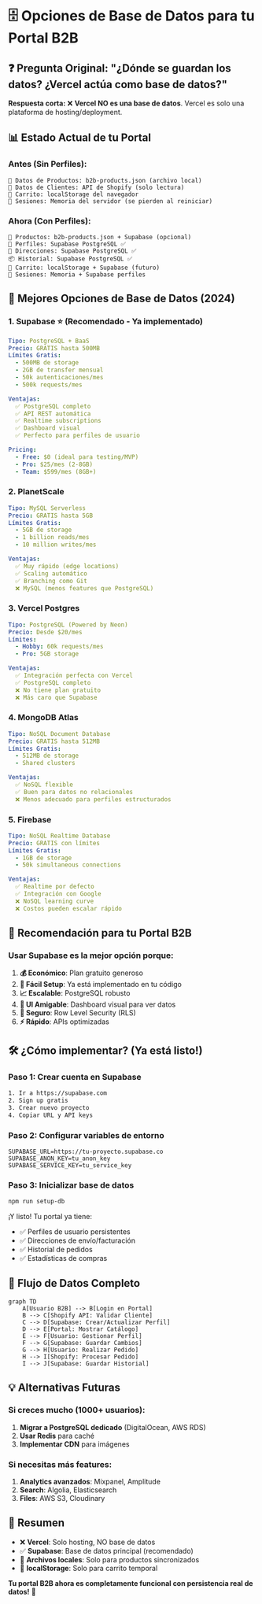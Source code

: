 # 🗄️ Opciones de Base de Datos para tu Portal B2B

## ❓ Pregunta Original: "¿Dónde se guardan los datos? ¿Vercel actúa como base de datos?"

**Respuesta corta:** ❌ **Vercel NO es una base de datos**. Vercel es solo una plataforma de hosting/deployment.

## 📊 Estado Actual de tu Portal

### Antes (Sin Perfiles):
```
📁 Datos de Productos: b2b-products.json (archivo local)
👤 Datos de Clientes: API de Shopify (solo lectura)
🛒 Carrito: localStorage del navegador
🔐 Sesiones: Memoria del servidor (se pierden al reiniciar)
```

### Ahora (Con Perfiles):
```
📁 Productos: b2b-products.json + Supabase (opcional)
👤 Perfiles: Supabase PostgreSQL ✅
📍 Direcciones: Supabase PostgreSQL ✅
📦 Historial: Supabase PostgreSQL ✅
🛒 Carrito: localStorage + Supabase (futuro)
🔐 Sesiones: Memoria + Supabase perfiles
```

## 🚀 Mejores Opciones de Base de Datos (2024)

### 1. **Supabase** ⭐ (Recomendado - Ya implementado)
```yaml
Tipo: PostgreSQL + BaaS
Precio: GRATIS hasta 500MB
Límites Gratis:
  - 500MB de storage
  - 2GB de transfer mensual
  - 50k autenticaciones/mes
  - 500k requests/mes

Ventajas:
  ✅ PostgreSQL completo
  ✅ API REST automática
  ✅ Realtime subscriptions
  ✅ Dashboard visual
  ✅ Perfecto para perfiles de usuario

Pricing:
  - Free: $0 (ideal para testing/MVP)
  - Pro: $25/mes (2-8GB)
  - Team: $599/mes (8GB+)
```

### 2. **PlanetScale**
```yaml
Tipo: MySQL Serverless
Precio: GRATIS hasta 5GB
Límites Gratis:
  - 5GB de storage
  - 1 billion reads/mes
  - 10 million writes/mes

Ventajas:
  ✅ Muy rápido (edge locations)
  ✅ Scaling automático
  ✅ Branching como Git
  ❌ MySQL (menos features que PostgreSQL)
```

### 3. **Vercel Postgres** 
```yaml
Tipo: PostgreSQL (Powered by Neon)
Precio: Desde $20/mes
Límites:
  - Hobby: 60k requests/mes
  - Pro: 5GB storage

Ventajas:
  ✅ Integración perfecta con Vercel
  ✅ PostgreSQL completo
  ❌ No tiene plan gratuito
  ❌ Más caro que Supabase
```

### 4. **MongoDB Atlas**
```yaml
Tipo: NoSQL Document Database
Precio: GRATIS hasta 512MB
Límites Gratis:
  - 512MB de storage
  - Shared clusters

Ventajas:
  ✅ NoSQL flexible
  ✅ Buen para datos no relacionales
  ❌ Menos adecuado para perfiles estructurados
```

### 5. **Firebase**
```yaml
Tipo: NoSQL Realtime Database
Precio: GRATIS con límites
Límites Gratis:
  - 1GB de storage
  - 50k simultaneous connections

Ventajas:
  ✅ Realtime por defecto
  ✅ Integración con Google
  ❌ NoSQL learning curve
  ❌ Costos pueden escalar rápido
```

## 🎯 Recomendación para tu Portal B2B

### **Usar Supabase** es la mejor opción porque:

1. **💰 Económico**: Plan gratuito generoso
2. **🔧 Fácil Setup**: Ya está implementado en tu código
3. **📈 Escalable**: PostgreSQL robusto
4. **🎨 UI Amigable**: Dashboard visual para ver datos
5. **🔐 Seguro**: Row Level Security (RLS)
6. **⚡ Rápido**: APIs optimizadas

## 🛠️ ¿Cómo implementar? (Ya está listo!)

### Paso 1: Crear cuenta en Supabase
```bash
1. Ir a https://supabase.com
2. Sign up gratis
3. Crear nuevo proyecto
4. Copiar URL y API keys
```

### Paso 2: Configurar variables de entorno
```env
SUPABASE_URL=https://tu-proyecto.supabase.co
SUPABASE_ANON_KEY=tu_anon_key
SUPABASE_SERVICE_KEY=tu_service_key
```

### Paso 3: Inicializar base de datos
```bash
npm run setup-db
```

¡Y listo! Tu portal ya tiene:
- ✅ Perfiles de usuario persistentes
- ✅ Direcciones de envío/facturación
- ✅ Historial de pedidos
- ✅ Estadísticas de compras

## 🔄 Flujo de Datos Completo

```mermaid
graph TD
    A[Usuario B2B] --> B[Login en Portal]
    B --> C[Shopify API: Validar Cliente]
    C --> D[Supabase: Crear/Actualizar Perfil]
    D --> E[Portal: Mostrar Catálogo]
    E --> F[Usuario: Gestionar Perfil]
    F --> G[Supabase: Guardar Cambios]
    G --> H[Usuario: Realizar Pedido]
    H --> I[Shopify: Procesar Pedido]
    I --> J[Supabase: Guardar Historial]
```

## 💡 Alternativas Futuras

### Si creces mucho (1000+ usuarios):
1. **Migrar a PostgreSQL dedicado** (DigitalOcean, AWS RDS)
2. **Usar Redis** para caché
3. **Implementar CDN** para imágenes

### Si necesitas más features:
1. **Analytics avanzados**: Mixpanel, Amplitude
2. **Search**: Algolia, Elasticsearch  
3. **Files**: AWS S3, Cloudinary

## 🎉 Resumen

- ❌ **Vercel**: Solo hosting, NO base de datos
- ✅ **Supabase**: Base de datos principal (recomendado)
- 📁 **Archivos locales**: Solo para productos sincronizados
- 🛒 **localStorage**: Solo para carrito temporal

**Tu portal B2B ahora es completamente funcional con persistencia real de datos!** 🚀 